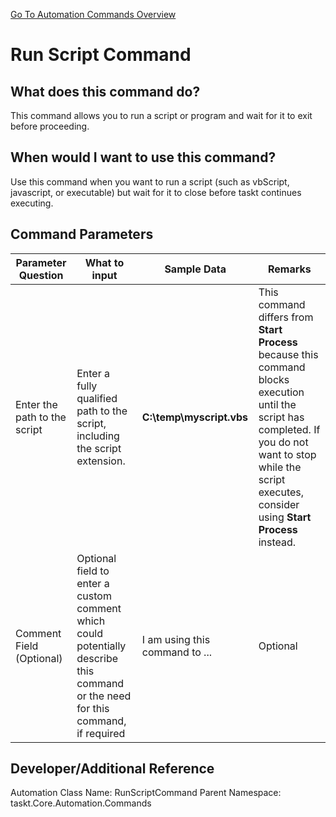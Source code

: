 <!--TITLE: Run Script Command -->
<!-- SUBTITLE: a command in the Programs/Process Commands group. -->
[Go To Automation Commands Overview](/automation-commands)


# Run Script Command


## What does this command do?
This command allows you to run a script or program and wait for it to exit before proceeding.


## When would I want to use this command?
Use this command when you want to run a script (such as vbScript, javascript, or executable) but wait for it to close before taskt continues executing.


## Command Parameters
| Parameter Question   	| What to input  	|  Sample Data 	| Remarks  	|
| ---                    | ---               | ---           | ---       |
|Enter the path to the script|Enter a fully qualified path to the script, including the script extension.|**C:\temp\myscript.vbs**|This command differs from **Start Process** because this command blocks execution until the script has completed.  If you do not want to stop while the script executes, consider using **Start Process** instead.|
|Comment Field (Optional)|Optional field to enter a custom comment which could potentially describe this command or the need for this command, if required|I am using this command to ...|Optional|


## Developer/Additional Reference
Automation Class Name: RunScriptCommand
Parent Namespace: taskt.Core.Automation.Commands
